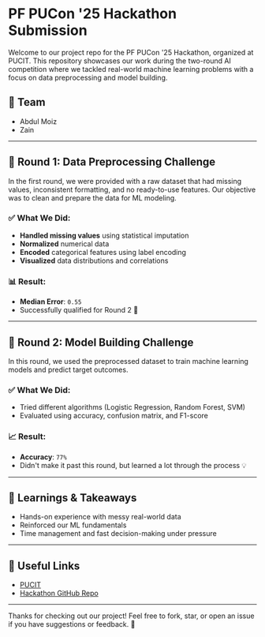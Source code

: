 # PF PUCon '25 Hackathon Submission

Welcome to our project repo for the PF PUCon '25 Hackathon, organized at PUCIT. This repository showcases our work during the two-round AI competition where we tackled real-world machine learning problems with a focus on data preprocessing and model building.

## 👥 Team

* Abdul Moiz
* Zain

---

## 🧠 Round 1: Data Preprocessing Challenge

In the first round, we were provided with a raw dataset that had missing values, inconsistent formatting, and no ready-to-use features. Our objective was to clean and prepare the data for ML modeling.

### ✅ What We Did:

* **Handled missing values** using statistical imputation
* **Normalized** numerical data
* **Encoded** categorical features using label encoding
* **Visualized** data distributions and correlations

### 📊 Result:

* **Median Error**: `0.55`
* Successfully qualified for Round 2 🚀

---

## 🤖 Round 2: Model Building Challenge

In this round, we used the preprocessed dataset to train machine learning models and predict target outcomes.

### ✅ What We Did:

* Tried different algorithms (Logistic Regression, Random Forest, SVM)
* Evaluated using accuracy, confusion matrix, and F1-score

### 📈 Result:

* **Accuracy**: `77%`
* Didn't make it past this round, but learned a lot through the process 💡

---

## 🌟 Learnings & Takeaways

* Hands-on experience with messy real-world data
* Reinforced our ML fundamentals
* Time management and fast decision-making under pressure

---

## 📎 Useful Links

* [PUCIT](http://pucit.edu.pk)
* [Hackathon GitHub Repo](https://github.com/abdulmoiz248/PF-PUCon-25)

---

Thanks for checking out our project! Feel free to fork, star, or open an issue if you have suggestions or feedback. 🚀
